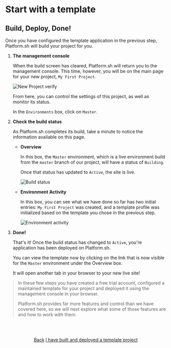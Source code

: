 # Start with a template

## Build, Deploy, Done!

Once you have configured the template application in the previous step, Platform.sh will build your project for you.

1. **The management console**

   When the build screen has cleared, Platform.sh will return you to the management console. This time, however, you will be on the main page for your new project, `My First Project`.
   
   ![New Project verify](/videos/new-project.gif)
   
   From here, you can control the settings of this project, as well as monitor its status.
   
   In the `Environments` box, click on `Master`.
   
2. **Check the build status**

   As Platform.sh completes its build, take a minute to notice the information available on this page.
   
   * **Overview**
   
      In this box, the `Master` environment, which is a live environment build from the `master` branch of our project, will have a status of `Building`. 
      
      Once that status has updated to `Active`, the site is live.
      
      ![Build status](/images/getting-started/template/build-status.png)
      
   * **Environment Activity**
   
      In this box, you can see what we have done so far has two initial entries: `My First Project` was created, and a template profile was initialized based on the template you chose in the previous step.
      
      ![Environment activity](/images/getting-started/template/env-activity.png)
   
3. **Done!**

   That's it! Once the build status has changed to `Active`, you're application has been deployed on Platform.sh.
   
   You can view the template now by clicking on the link that is now visible for the `Master` environment under the Overview box. 
   
   It will open another tab in your browser to your new live site!
      
   
> In these few steps you have created a free trial account, configured a maintained template for your project and deployed it using the management console in your browser. 
>
> Platform.sh provides far more features and control than we have covered here, so we will next explore what some of those features are and how to work with them.

<html>
<head>
<link rel="stylesheet" href="/styles/styles.css">
</head>
<body>

<br/><br/>

<center>

<a href="/gettingstarted/template/step-2.html" class="buttongen small">Back</a>
<a href="/gettingstarted/template/step-4.html" class="buttongen small">I have built and deployed a template project</a>

</center>

<br/><br/>

</body>
</html>
